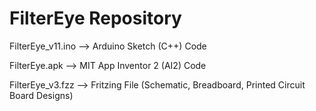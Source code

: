 # FilterEye Repository

FilterEye_v11.ino --> Arduino Sketch (C++) Code

FilterEye.apk --> MIT App Inventor 2 (AI2) Code

FilterEye_v3.fzz --> Fritzing File (Schematic, Breadboard, Printed Circuit Board Designs)
